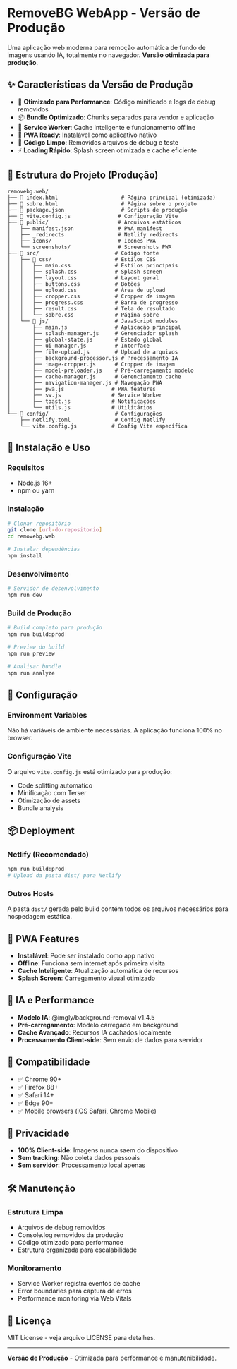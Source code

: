 # RemoveBG WebApp - Versão de Produção

Uma aplicação web moderna para remoção automática de fundo de imagens usando IA, totalmente no navegador. **Versão otimizada para produção**.

## ✨ Características da Versão de Produção

- 🚀 **Otimizado para Performance**: Código minificado e logs de debug removidos
- 📦 **Bundle Optimizado**: Chunks separados para vendor e aplicação
- 🔄 **Service Worker**: Cache inteligente e funcionamento offline
- 📱 **PWA Ready**: Instalável como aplicativo nativo
- 🧹 **Código Limpo**: Removidos arquivos de debug e teste
- ⚡ **Loading Rápido**: Splash screen otimizada e cache eficiente

## 📁 Estrutura do Projeto (Produção)

```
removebg.web/
├── 📄 index.html                    # Página principal (otimizada)
├── 📄 sobre.html                    # Página sobre o projeto
├── 📄 package.json                  # Scripts de produção
├── 📄 vite.config.js               # Configuração Vite
├── 📁 public/                      # Arquivos estáticos
│   ├── manifest.json              # PWA manifest
│   ├── _redirects                 # Netlify redirects
│   ├── icons/                     # Ícones PWA
│   └── screenshots/               # Screenshots PWA
├── 📁 src/                        # Código fonte
│   ├── 📁 css/                    # Estilos CSS
│   │   ├── main.css              # Estilos principais
│   │   ├── splash.css            # Splash screen
│   │   ├── layout.css            # Layout geral
│   │   ├── buttons.css           # Botões
│   │   ├── upload.css            # Área de upload
│   │   ├── cropper.css           # Cropper de imagem
│   │   ├── progress.css          # Barra de progresso
│   │   ├── result.css            # Tela de resultado
│   │   └── sobre.css             # Página sobre
│   └── 📁 js/                     # JavaScript modules
│       ├── main.js               # Aplicação principal
│       ├── splash-manager.js     # Gerenciador splash
│       ├── global-state.js       # Estado global
│       ├── ui-manager.js         # Interface
│       ├── file-upload.js        # Upload de arquivos
│       ├── background-processor.js # Processamento IA
│       ├── image-cropper.js      # Cropper de imagem
│       ├── model-preloader.js    # Pré-carregamento modelo
│       ├── cache-manager.js      # Gerenciamento cache
│       ├── navigation-manager.js # Navegação PWA
│       ├── pwa.js               # PWA features
│       ├── sw.js                # Service Worker
│       ├── toast.js             # Notificações
│       └── utils.js             # Utilitários
└── 📁 config/                     # Configurações
    ├── netlify.toml              # Config Netlify
    └── vite.config.js           # Config Vite específica
```

## 🚀 Instalação e Uso

### Requisitos
- Node.js 16+ 
- npm ou yarn

### Instalação
```bash
# Clonar repositório
git clone [url-do-repositorio]
cd removebg.web

# Instalar dependências
npm install
```

### Desenvolvimento
```bash
# Servidor de desenvolvimento
npm run dev
```

### Build de Produção
```bash
# Build completo para produção
npm run build:prod

# Preview do build
npm run preview

# Analisar bundle
npm run analyze
```

## 🔧 Configuração

### Environment Variables
Não há variáveis de ambiente necessárias. A aplicação funciona 100% no browser.

### Configuração Vite
O arquivo `vite.config.js` está otimizado para produção:
- Code splitting automático
- Minificação com Terser
- Otimização de assets
- Bundle analysis

## 📦 Deployment

### Netlify (Recomendado)
```bash
npm run build:prod
# Upload da pasta dist/ para Netlify
```

### Outros Hosts
A pasta `dist/` gerada pelo build contém todos os arquivos necessários para hospedagem estática.

## 🔄 PWA Features

- **Instalável**: Pode ser instalado como app nativo
- **Offline**: Funciona sem internet após primeira visita
- **Cache Inteligente**: Atualização automática de recursos
- **Splash Screen**: Carregamento visual otimizado

## 🧪 IA e Performance

- **Modelo IA**: @imgly/background-removal v1.4.5
- **Pré-carregamento**: Modelo carregado em background
- **Cache Avançado**: Recursos IA cachados localmente
- **Processamento Client-side**: Sem envio de dados para servidor

## 📱 Compatibilidade

- ✅ Chrome 90+
- ✅ Firefox 88+
- ✅ Safari 14+
- ✅ Edge 90+
- ✅ Mobile browsers (iOS Safari, Chrome Mobile)

## 🔐 Privacidade

- **100% Client-side**: Imagens nunca saem do dispositivo
- **Sem tracking**: Não coleta dados pessoais
- **Sem servidor**: Processamento local apenas

## 🛠️ Manutenção

### Estrutura Limpa
- Arquivos de debug removidos
- Console.log removidos da produção
- Código otimizado para performance
- Estrutura organizada para escalabilidade

### Monitoramento
- Service Worker registra eventos de cache
- Error boundaries para captura de erros
- Performance monitoring via Web Vitals

## 📄 Licença

MIT License - veja arquivo LICENSE para detalhes.

---

**Versão de Produção** - Otimizada para performance e manutenibilidade.
